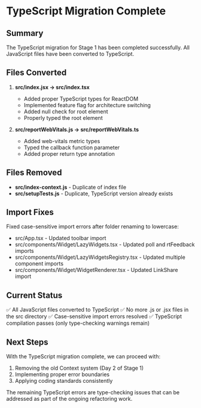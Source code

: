 # TypeScript Migration Complete

## Summary

The TypeScript migration for Stage 1 has been completed successfully. All JavaScript files have been converted to TypeScript.

## Files Converted

1. **src/index.jsx → src/index.tsx**
   - Added proper TypeScript types for ReactDOM
   - Implemented feature flag for architecture switching  
   - Added null check for root element
   - Properly typed the root element

2. **src/reportWebVitals.js → src/reportWebVitals.ts**
   - Added web-vitals metric types
   - Typed the callback function parameter
   - Added proper return type annotation

## Files Removed

- **src/index-context.js** - Duplicate of index file
- **src/setupTests.js** - Duplicate, TypeScript version already exists

## Import Fixes

Fixed case-sensitive import errors after folder renaming to lowercase:
- src/App.tsx - Updated toolbar import
- src/components/Widget/LazyWidgets.tsx - Updated poll and rtFeedback imports
- src/components/Widget/LazyWidgetsRegistry.tsx - Updated multiple component imports
- src/components/Widget/WidgetRenderer.tsx - Updated LinkShare import

## Current Status

✅ All JavaScript files converted to TypeScript
✅ No more .js or .jsx files in the src directory
✅ Case-sensitive import errors resolved
✅ TypeScript compilation passes (only type-checking warnings remain)

## Next Steps

With the TypeScript migration complete, we can proceed with:
1. Removing the old Context system (Day 2 of Stage 1)
2. Implementing proper error boundaries
3. Applying coding standards consistently

The remaining TypeScript errors are type-checking issues that can be addressed as part of the ongoing refactoring work.